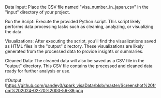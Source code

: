 Data Input:
Place the CSV file named "visa_number_in_japan.csv" in the "input" directory of your project.

Run the Script:
Execute the provided Python script. This script likely performs data processing tasks such as cleaning, analyzing, or visualizing the data.

Visualizations:
After executing the script, you'll find the visualizations saved as HTML files in the "output" directory. These visualizations are likely generated from the processed data to provide insights or summaries.

Cleaned Data:
The cleaned data will also be saved as a CSV file in the "output" directory. This CSV file contains the processed and cleaned data ready for further analysis or use.

#Output
!https://github.com/pandey0/spark_visaData/blob/master/Screenshot%20from%202024-02-20%2000-56-39.png
